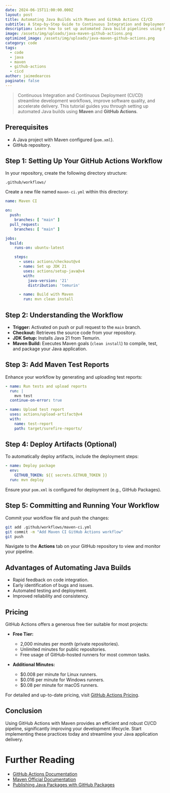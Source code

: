 ```yaml
---
date: 2024-06-15T11:00:00.000Z
layout: post
title: Automating Java Builds with Maven and GitHub Actions CI/CD
subtitle: A Step-by-Step Guide to Continuous Integration and Deployment
description: Learn how to set up automated Java build pipelines using Maven and GitHub Actions, including practical examples and detailed instructions.
image: /assets/img/uploads/java-maven-github-actions.png
optimized_image: /assets/img/uploads/java-maven-github-actions.png
category: code
tags:
  - code
  - java
  - maven
  - github-actions
  - cicd
author: jaimedearcos
paginate: false
---
```


> Continuous Integration and Continuous Deployment (CI/CD) streamline development workflows, improve software quality, and accelerate delivery. This tutorial guides you through setting up automated Java builds using **Maven** and **GitHub Actions**.

## Prerequisites
- A Java project with Maven configured (`pom.xml`).
- GitHub repository.

## Step 1: Setting Up Your GitHub Actions Workflow

In your repository, create the following directory structure:

```
.github/workflows/
```

Create a new file named `maven-ci.yml` within this directory:

```yml
name: Maven CI

on:
  push:
    branches: [ "main" ]
  pull_request:
    branches: [ "main" ]

jobs:
  build:
    runs-on: ubuntu-latest

    steps:
      - uses: actions/checkout@v4
      - name: Set up JDK 21
        uses: actions/setup-java@v4
        with:
          java-version: '21'
          distribution: 'temurin'

      - name: Build with Maven
        run: mvn clean install
```

## Step 2: Understanding the Workflow

- **Trigger:** Activated on push or pull request to the `main` branch.
- **Checkout:** Retrieves the source code from your repository.
- **JDK Setup:** Installs Java 21 from Temurin.
- **Maven Build:** Executes Maven goals (`clean install`) to compile, test, and package your Java application.

## Step 3: Add Maven Test Reports

Enhance your workflow by generating and uploading test reports:

```yml
- name: Run tests and upload reports
  run: |
    mvn test
  continue-on-error: true

- name: Upload test report
  uses: actions/upload-artifact@v4
  with:
    name: test-report
    path: target/surefire-reports/
```

## Step 4: Deploy Artifacts (Optional)

To automatically deploy artifacts, include the deployment steps:

```yml
- name: Deploy package
  env:
    GITHUB_TOKEN: ${{ secrets.GITHUB_TOKEN }}
  run: mvn deploy
```

Ensure your `pom.xml` is configured for deployment (e.g., GitHub Packages).

## Step 5: Committing and Running Your Workflow

Commit your workflow file and push the changes:

```bash
git add .github/workflows/maven-ci.yml
git commit -m "Add Maven CI GitHub Actions workflow"
git push
```

Navigate to the **Actions** tab on your GitHub repository to view and monitor your pipeline.

## Advantages of Automating Java Builds
- Rapid feedback on code integration.
- Early identification of bugs and issues.
- Automated testing and deployment.
- Improved reliability and consistency.

## Pricing

GitHub Actions offers a generous free tier suitable for most projects:

- **Free Tier:**
    - 2,000 minutes per month (private repositories).
    - Unlimited minutes for public repositories.
    - Free usage of GitHub-hosted runners for most common tasks.

- **Additional Minutes:**
    - $0.008 per minute for Linux runners.
    - $0.016 per minute for Windows runners.
    - $0.08 per minute for macOS runners.

For detailed and up-to-date pricing, visit [GitHub Actions Pricing](https://github.com/pricing#actions).

## Conclusion

Using GitHub Actions with Maven provides an efficient and robust CI/CD pipeline, significantly improving your development lifecycle. Start implementing these practices today and streamline your Java application delivery.

# Further Reading
- [GitHub Actions Documentation](https://docs.github.com/en/actions)
- [Maven Official Documentation](https://maven.apache.org/guides/)
- [Publishing Java Packages with GitHub Packages](https://docs.github.com/en/packages/working-with-a-github-packages-registry)